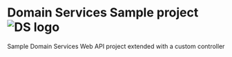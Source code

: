 # Domain Services Sample project ![DS logo](http://www.mikepoweredbydhi.com/upload/nuget-icons/domain-services-icon32x32.png)
Sample Domain Services Web API project extended with a custom controller
